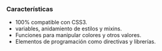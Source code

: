 ### Características

- 100% compatible con CSS3.
- variables, anidamiento de estilos y mixins.
- Funciones para manipular colores y otros valores.
- Elementos de programación como directivas y librerías.
